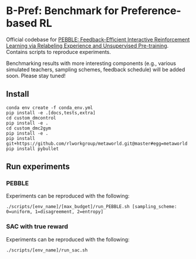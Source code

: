# B-Pref: Benchmark for Preference-based RL

Official codebase for [PEBBLE: Feedback-Efficient Interactive Reinforcement Learning via Relabeling Experience and Unsupervised Pre-training](https://arxiv.org/abs/xxxx). Contains scripts to reproduce experiments.

Benchmarking results with more interesting components (e.g., various simulated teachers, sampling schemes, feedback schedule) will be added soon. Please stay tuned!


## Install

```
conda env create -f conda_env.yml
pip install -e .[docs,tests,extra]
cd custom_dmcontrol
pip install -e .
cd custom_dmc2gym
pip install -e .
pip install git+https://github.com/rlworkgroup/metaworld.git@master#egg=metaworld
pip install pybullet
```

## Run experiments

### PEBBLE

Experiments can be reproduced with the following:

```
./scripts/[env_name]/[max_budget]/run_PEBBLE.sh [sampling_scheme: 0=uniform, 1=disagreement, 2=entropy]
```

### SAC with true reward

Experiments can be reproduced with the following:

```
./scripts/[env_name]/run_sac.sh 
```